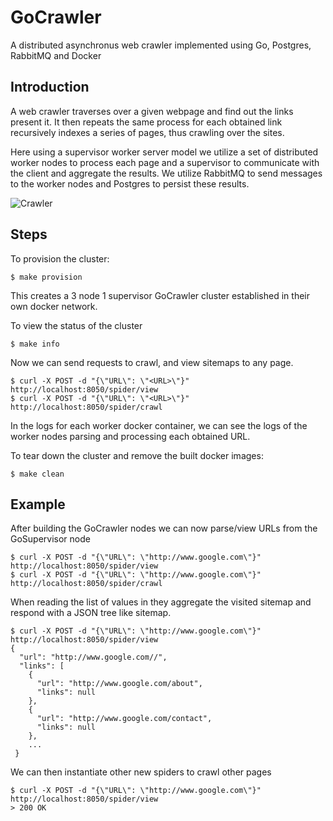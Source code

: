 # GoCrawler

A distributed asynchronus web crawler implemented using Go, Postgres, RabbitMQ and Docker

## Introduction

A web crawler traverses over a given webpage and find out the links present it. It then repeats the same process for each obtained link recursively indexes a series of pages, thus crawling over the sites. 

Here using a supervisor worker server model we utilize a set of distributed worker nodes to process each page and a supervisor to communicate with the client and aggregate the results. We utilize RabbitMQ to send messages to the worker nodes and Postgres to persist these results.

![Crawler](Crawler.png)


## Steps

To provision the cluster:

```
$ make provision
```

This creates a 3 node 1 supervisor GoCrawler cluster established in their own docker network.

To view the status of the cluster

```
$ make info
```

Now we can send requests to crawl, and view sitemaps to any page.

```
$ curl -X POST -d "{\"URL\": \"<URL>\"}" http://localhost:8050/spider/view
$ curl -X POST -d "{\"URL\": \"<URL>\"}" http://localhost:8050/spider/crawl
```

In the logs for each worker docker container, we can see the logs of the worker nodes parsing and processing each obtained URL.

To tear down the cluster and remove the built docker images:

```
$ make clean
```

## Example

After building the GoCrawler nodes we can now parse/view URLs from the GoSupervisor node

```
$ curl -X POST -d "{\"URL\": \"http://www.google.com\"}" http://localhost:8050/spider/view
$ curl -X POST -d "{\"URL\": \"http://www.google.com\"}" http://localhost:8050/spider/crawl
```

When reading the list of values in they aggregate the visited sitemap and respond with a JSON tree like sitemap.

```
$ curl -X POST -d "{\"URL\": \"http://www.google.com\"}" http://localhost:8050/spider/view
{
  "url": "http://www.google.com//",
  "links": [
    {
      "url": "http://www.google.com/about",
      "links": null
    },
    {
      "url": "http://www.google.com/contact",
      "links": null
    },
    ...
 }
```

We can then instantiate other new spiders to crawl other pages 

```
$ curl -X POST -d "{\"URL\": \"http://www.google.com\"}" http://localhost:8050/spider/view
> 200 OK
```


